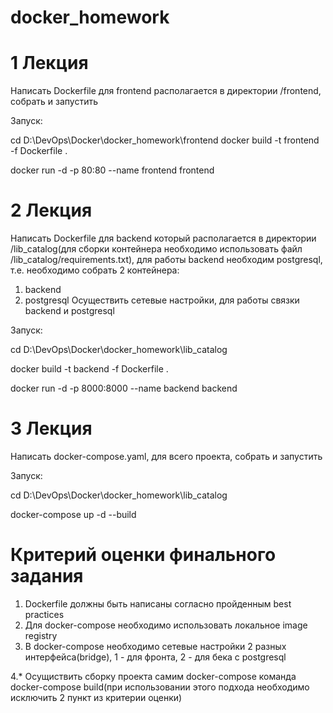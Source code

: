 # docker_homework
# 1 Лекция
Написать Dockerfile для frontend располагается в директории /frontend, собрать и запустить

Запуск:

cd D:\DevOps\Docker\docker_homework\frontend
docker build -t frontend -f Dockerfile .

docker run -d -p 80:80 --name frontend frontend

# 2 Лекция
Написать Dockerfile для backend который располагается в директории /lib_catalog(для сборки контейнера необходимо использовать файл /lib_catalog/requirements.txt), для работы backend необходим postgresql, т.е. необходимо собрать 2 контейнера:
1. backend
2. postgresql
Осуществить сетевые настройки, для работы связки backend и postgresql

Запуск:

cd D:\DevOps\Docker\docker_homework\lib_catalog

docker build -t backend -f Dockerfile .

docker run -d -p 8000:8000 --name backend backend

# 3 Лекция
Написать docker-compose.yaml, для всего проекта, собрать и запустить

Запуск:

cd D:\DevOps\Docker\docker_homework\lib_catalog

docker-compose up -d --build

# Критерий оценки финального задания
1. Dockerfile должны быть написаны согласно пройденным best practices
2. Для docker-compose необходимо использовать локальное image registry
3. В docker-compose необходимо сетевые настройки 2 разных интерфейса(bridge), 1 - для фронта, 2 - для бека с postgresql

4.* Осущиствить сборку проекта самим docker-compose команда docker-compose build(при использовании этого подхода необходимо исключить 2 пункт из критерии оценки)
